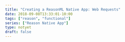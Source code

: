 ```yaml
---
title: "Creating a ReasonML Native App: Web Requests"
date: 2018-09-08T13:33:01-10:00
tags: ["reason", "functional"]
series: ["Reason Native App"]
type: notyet
draft: false
---
```


